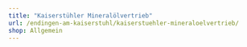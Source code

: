 ```yaml
---
title: "Kaiserstühler Mineralölvertrieb"
url: /endingen-am-kaiserstuhl/kaiserstuehler-mineraloelvertrieb/
shop: Allgemein
---
```

